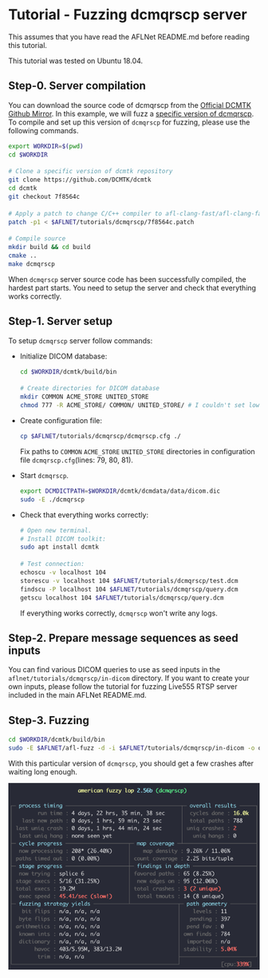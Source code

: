 # Tutorial - Fuzzing dcmqrscp server

This assumes that you have read the AFLNet README.md before reading this tutorial. 

This tutorial was tested on Ubuntu 18.04.

## Step-0. Server compilation

You can download the source code of dcmqrscp from the [Official DCMTK Github Mirror](https://github.com/DCMTK/dcmtk).
In this example, we will fuzz a [specific version of dcmqrscp](https://github.com/DCMTK/dcmtk/commit/7f8564cf11e5531689dd329523fb16023aeda3ed). To compile and set up this version of `dcmqrscp` for fuzzing, please use the following commands.


```bash
export WORKDIR=$(pwd)
cd $WORKDIR

# Clone a specific version of dcmtk repository
git clone https://github.com/DCMTK/dcmtk
cd dcmtk
git checkout 7f8564c

# Apply a patch to change C/C++ compiler to afl-clang-fast/afl-clang-fast++
patch -p1 < $AFLNET/tutorials/dcmqrscp/7f8564c.patch

# Compile source
mkdir build && cd build
cmake ..
make dcmqrscp
```

When `dcmqrscp` server source code has been successfully compiled, the hardest part starts. You need to setup the server and check that everything works correctly.

## Step-1. Server setup

To setup `dcmqrscp` server follow commands:

- Initialize DICOM database:
    ```bash
    cd $WORKDIR/dcmtk/build/bin

    # Create directories for DICOM database
    mkdir COMMON ACME_STORE UNITED_STORE
    chmod 777 -R ACME_STORE/ COMMON/ UNITED_STORE/ # I couldn't set lower permissions :(
    ```

- Create configuration file:
    ```bash
    cp $AFLNET/tutorials/dcmqrscp/dcmqrscp.cfg ./
    ```

    Fix paths to `COMMON` `ACME_STORE` `UNITED_STORE` directories in configuration file `dcmqrscp.cfg`(lines: 79, 80, 81).

- Start `dcmqrscp`.
    ```bash
    export DCMDICTPATH=$WORKDIR/dcmtk/dcmdata/data/dicom.dic
    sudo -E ./dcmqrscp
    ```

 - Check that everything works correctly:
    ```bash
    # Open new terminal.
    # Install DICOM toolkit:
    sudo apt install dcmtk

    # Test connection:
    echoscu -v localhost 104
    storescu -v localhost 104 $AFLNET/tutorials/dcmqrscp/test.dcm
    findscu -P localhost 104 $AFLNET/tutorials/dcmqrscp/query.dcm
    getscu localhost 104 $AFLNET/tutorials/dcmqrscp/query.dcm
    ```

    If everything works correctly, `dcmqrscp` won't write any logs.

## Step-2. Prepare message sequences as seed inputs
You can find various DICOM queries to use as seed inputs in the `aflnet/tutorials/dcmqrscp/in-dicom` directory. If you want to create your own inputs, please follow the tutorial for fuzzing Live555 RTSP server included in the main AFLNet README.md.

## Step-3. Fuzzing

```bash
cd $WORKDIR/dcmtk/build/bin
sudo -E $AFLNET/afl-fuzz -d -i $AFLNET/tutorials/dcmqrscp/in-dicom -o out-dicom -N tcp://127.0.0.1/104 -P DICOM -D 10000 -E -K -R ./dcmqrscp
```

With this particular version of `dcmqrscp`, you should get a few crashes after waiting long enough.

![ ](dcmqrscp_fuzz.png  "Fuzzing Output" )
